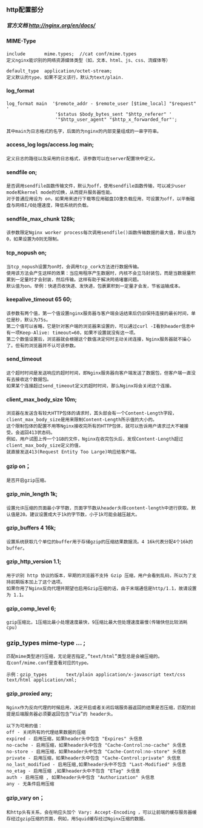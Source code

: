 ### http配置部分

##### 官方文档 http://nginx.org/en/docs/

#### MIME-Type
    include       mime.types;  //cat conf/mime.types
    定义nginx能识别的网络资源媒体类型（如，文本、html、js、css、流媒体等）
    
    default_type  application/octet-stream;
    定义默认的type，如果不定义该行，默认为text/plain.
    
#### log_format 
    log_format main  '$remote_addr - $remote_user [$time_local] "$request" '
                      '$status $body_bytes_sent "$http_referer" '
                      '"$http_user_agent" "$http_x_forwarded_for"';

    其中main为日志格式的名字，后面的为nginx的内部变量组成的一串字符串。
    
#### access_log logs/access.log  main;

    定义日志的路径以及采用的日志格式，该参数可以在server配置块中定义。
    

#### sendfile on;

    是否调用sendfile函数传输文件，默认为off，使用sendfile函数传输，可以减少user mode和kernel mode的切换，从而提升服务器性能。
    对于普通应用设为 on，如果用来进行下载等应用磁盘IO重负载应用，可设置为off，以平衡磁盘与网络I/O处理速度，降低系统的负载。
    
#### sendfile_max_chunk 128k;

    该参数限定Nginx worker process每次调用sendfile()函数传输数据的最大值，默认值为0，如果设置为0则无限制。
    
#### tcp_nopush on;

    当tcp_nopush设置为on时，会调用tcp_cork方法进行数据传输。
    使用该方法会产生这样的效果：当应用程序产生数据时，内核不会立马封装包，而是当数据量积累到一定量时才会封装，然后传输。这样有助于解决网络堵塞问题。
    默认值为on。举例：快递员收快递、发快递，包裹累积到一定量才会发，节省运输成本。

#### keepalive_timeout  65 60;

    该参数有两个值，第一个值设置nginx服务器与客户端会话结束后仍旧保持连接的最长时间，单位是秒，默认为75s。
    第二个值可以省略，它是针对客户端的浏览器来设置的，可以通过curl -I看到header信息中有一项Keep-Alive: timeout=60，如果不设置就没有这一项。
    第二个数值设置后，浏览器就会根据这个数值决定何时主动关闭连接，Nginx服务器就不操心了。但有的浏览器并不认可该参数。
    
#### send_timeout 

    这个超时时间是发送响应的超时时间，即Nginx服务器向客户端发送了数据包，但客户端一直没有去接收这个数据包。
    如果某个连接超过send_timeout定义的超时时间，那么Nginx将会关闭这个连接。

#### client_max_body_size 10m;

    浏览器在发送含有较大HTTP包体的请求时，其头部会有一个Content-Length字段，client_max_body_size是用来限制Content-Length所示值的大小的。
    这个限制包体的配置不用等Nginx接收完所有的HTTP包体，就可以告诉用户请求过大不被接受。会返回413状态码。
    例如，用户试图上传一个1GB的文件，Nginx在收完包头后，发现Content-Length超过client_max_body_size定义的值，
    就直接发送413(Request Entity Too Large)响应给客户端。

#### gzip on；

    是否开启gzip压缩。
    
#### gzip_min_length 1k; 

    设置允许压缩的页面最小字节数，页面字节数从header头得content-length中进行获取。默认值是20。建议设置成大于1k的字节数，小于1k可能会越压越大。

#### gzip_buffers 4 16k;

    设置系统获取几个单位的buffer用于存储gzip的压缩结果数据流。4 16k代表分配4个16k的buffer。
    
#### gzip_http_version 1.1;

    用于识别 http 协议的版本，早期的浏览器不支持 Gzip 压缩，用户会看到乱码，所以为了支持前期版本加上了这个选项。
    如果你用了Nginx反向代理并期望也启用Gzip压缩的话，由于末端通信是http/1.1，故请设置为 1.1。
    
#### gzip_comp_level 6; 

    gzip压缩比，1压缩比最小处理速度最快，9压缩比最大但处理速度最慢(传输快但比较消耗cpu)
    
### gzip_types mime-type ... ;

    匹配mime类型进行压缩，无论是否指定,”text/html”类型总是会被压缩的。
    在conf/mime.conf里查看对应的type。
    
    示例：gzip_types       text/plain application/x-javascript text/css text/html application/xml;
    
#### gzip_proxied any;

    Nginx作为反向代理的时候启用，决定开启或者关闭后端服务器返回的结果是否压缩，匹配的前提是后端服务器必须要返回包含”Via”的 header头。
    
    以下为可用的值：
    off - 关闭所有的代理结果数据的压缩
    expired - 启用压缩，如果header头中包含 "Expires" 头信息
    no-cache - 启用压缩，如果header头中包含 "Cache-Control:no-cache" 头信息
    no-store - 启用压缩，如果header头中包含 "Cache-Control:no-store" 头信息
    private - 启用压缩，如果header头中包含 "Cache-Control:private" 头信息
    no_last_modified - 启用压缩,如果header头中不包含 "Last-Modified" 头信息
    no_etag - 启用压缩 ,如果header头中不包含 "ETag" 头信息
    auth - 启用压缩 , 如果header头中包含 "Authorization" 头信息
    any - 无条件启用压缩
    
#### gzip_vary on；

    和http头有关系，会在响应头加个 Vary: Accept-Encoding ，可以让前端的缓存服务器缓存经过gzip压缩的页面，例如，用Squid缓存经过Nginx压缩的数据。
    
